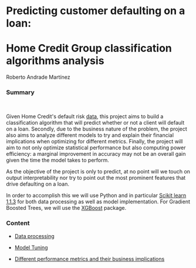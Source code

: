 # Predicting customer defaulting on a loan:<br><br>Home Credit Group classification algorithms analysis

Roberto Andrade Martínez

### Summary
<br>

Given Home Credit's default risk [data](https://www.kaggle.com/competitions/home-credit-default-risk/data), this project aims to build a classification algorithm that will predict whether or not a client will default on a loan. Secondly, due to the business nature of the problem, the project also aims to analyze different models to try and explain their financial implications when optimizing for different metrics. Finally, the project will aim to not only optimize statistical performance but also computing power efficiency: a marginal improvement in accuracy may not be an overall gain given the time the model takes to perform.

As the objective of the project is only to predict, at no point will we touch on output interpretability nor try to point out the most prominent features that drive defaulting on a loan.

In order to accomplish this we will use Python and in particular [Scikit learn 1.1.3](https://scikit-learn.org/stable/index.html) for both data processing as well as model implementation. For Gradient Boosted Trees, we will use the [XGBoost](https://xgboost.readthedocs.io/en/stable/index.html) package. 

### Content
- [Data processing](https://github.com/roberto-andrade22/loan_default_classification/blob/main/data_preparation.ipynb)

- [Model Tuning](https://github.com/roberto-andrade22/loan_default_classification/blob/main/ML_predictions.ipynb)

- [Different performance metrics and their business implications]()
